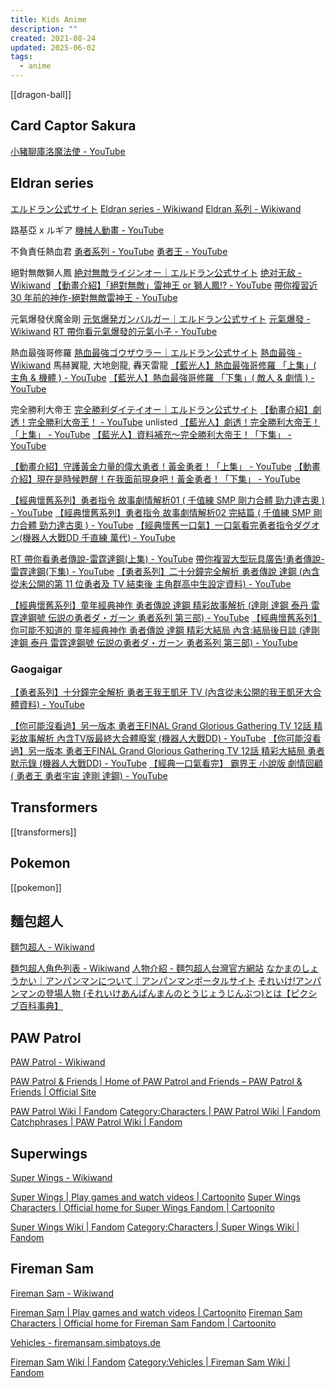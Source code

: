 ```yaml
---
title: Kids Anime
description: ""
created: 2021-08-24
updated: 2025-06-02
tags:
  - anime
---
```


[[dragon-ball]]

## Card Captor Sakura

[小豬聊庫洛魔法使 - YouTube](https://www.youtube.com/playlist?list=PL2yoeIMkzwpOwZgY7YOGmn0tJmMRJHI3y)

## Eldran series

[エルドラン公式サイト](http://www.eldran.net/)
[Eldran series - Wikiwand](https://www.wikiwand.com/en/Eldran_series)
[Eldran 系列 - Wikiwand](https://www.wikiwand.com/zh/Eldran%E7%B3%BB%E5%88%97)

路基亞 x ルギア
[機械人動畫 - YouTube](https://www.youtube.com/playlist?list=PLpVvYF-vqZ_dQWueF3-AFGBAL2IbdlDNW)

不負責任熱血君
[勇者系列 - YouTube](https://www.youtube.com/playlist?list=PL6Y0u0Fhoh3hXCj9Qc_xDYN-hdrnubyHx)
[勇者王 - YouTube](https://www.youtube.com/playlist?list=PL6Y0u0Fhoh3g_Th3I885eOvIYc_toZjjO)

絕對無敵獅人鳳
[絶対無敵ライジンオー｜エルドラン公式サイト](http://www.eldran.net/raijin-oh/index.html)
[绝对无敌 - Wikiwand](https://www.wikiwand.com/zh/%E7%BB%9D%E5%AF%B9%E6%97%A0%E6%95%8C)
[【動畫介紹】「絕對無敵」雷神王 or 獅人鳳!? - YouTube](https://www.youtube.com/watch?v=9hXm_KvgEDI)
[帶你複習近 30 年前的神作-絕對無敵雷神王 - YouTube](https://www.youtube.com/watch?v=QyGDYEroC38)

元氣爆發伏魔金剛
[元気爆発ガンバルガー｜エルドラン公式サイト](http://www.eldran.net/gambaruger/index.html)
[元氣爆發 - Wikiwand](https://www.wikiwand.com/zh/%E5%85%83%E6%B0%A3%E7%88%86%E7%99%BC)
[RT 帶你看元氣爆發的元氣小子 - YouTube](https://www.youtube.com/watch?v=wX2s5cyrR0s)

熱血最強哥修羅
[熱血最強ゴウザウラー｜エルドラン公式サイト](http://www.eldran.net/gosaurar/)
[熱血最強 - Wikiwand](https://www.wikiwand.com/zh/%E7%86%B1%E8%A1%80%E6%9C%80%E5%BC%B7)
馬赫翼龍, 大地劍龍, 轟天雷龍
[【藍光人】熱血最強哥修羅 「上集」( 主角 & 機體 ) - YouTube](https://www.youtube.com/watch?v=CuDWiiffb9k)
[【藍光人】熱血最強哥修羅 「下集」( 敵人 & 劇情 ) - YouTube](https://www.youtube.com/watch?v=hQcZl0CXEqE)

完全勝利大帝王
[完全勝利ダイテイオー｜エルドラン公式サイト](http://www.eldran.net/daitei-oh/index.html)
[【動畫介紹】劇透！完全勝利大帝王！ - YouTube](https://www.youtube.com/watch?v=OBV6SpQ--0k) unlisted
[【藍光人】劇透！完全勝利大帝王！「上集」 - YouTube](https://www.youtube.com/watch?v=0nBCPnI1a7E)
[【藍光人】資料補充～完全勝利大帝王！「下集」 - YouTube](https://www.youtube.com/watch?v=-Qqp8KoF5NA)

[【動畫介紹】守護黃金力量的偉大勇者！黃金勇者！「上集」 - YouTube](https://www.youtube.com/watch?v=wGVvDP0P-A0)
[【動畫介紹】現在是時候甦醒！在我面前現身吧！黃金勇者！「下集」 - YouTube](https://www.youtube.com/watch?v=r_hRQtdTvIw)

[【經典懷舊系列】勇者指令 故事劇情解析01 ( 千值練 SMP 剛力合體 勁力達古奧 ) - YouTube](https://www.youtube.com/watch?v=03dFPWIzkXM)
[【經典懷舊系列】勇者指令 故事劇情解析02 完結篇 ( 千值練 SMP 剛力合體 勁力達古奧 ) - YouTube](https://www.youtube.com/watch?v=qAcalJyI9vo)
[【經典懷舊一口氣】一口氣看完勇者指令ダグオン(機器人大戰DD 千直練 萬代) - YouTube](https://www.youtube.com/watch?v=zq44U0WCNy4)

[RT 帶你看勇者傳說-雷霆達鋼(上集) - YouTube](https://www.youtube.com/watch?v=uc20EZ7gS3M)
[帶你複習大型玩具廣告!勇者傳說-雷霆達鋼(下集) - YouTube](https://www.youtube.com/watch?v=SkibqNWurIE)
[【勇者系列】二十分鐘完全解析 勇者傳說 達鋼 (內含從未公開的第 11 位勇者及 TV 結束後 主角群高中生設定資料) - YouTube](https://www.youtube.com/watch?v=qgypFQP7-xc)

[【經典懷舊系列】童年經典神作 勇者傳說 達鋼 精彩故事解析 (達剛 達鋼 泰丹 雷霆達鋼號 伝説の勇者ダ・ガーン 勇者系列 第三部) - YouTube](https://www.youtube.com/watch?v=u3f9okkeRJE)
[【經典懷舊系列】你可能不知道的 童年經典神作 勇者傳說 達鋼 精彩大結局 內含:結局後日談 (達剛 達鋼 泰丹 雷霆達鋼號 伝説の勇者ダ・ガーン 勇者系列 第三部) - YouTube](https://www.youtube.com/watch?v=bE-UQLdk-Dw)

### Gaogaigar

[【勇者系列】十分鐘完全解析 勇者王我王凱牙 TV (內含從未公開的我王凱牙大合體資料) - YouTube](https://www.youtube.com/watch?v=y17EOD9YhXo)

[【你可能沒看過】另一版本 勇者王FINAL Grand Glorious Gathering TV 12話 精彩故事解析 內含TV版最終大合體廢案 (機器人大戰DD) - YouTube](https://www.youtube.com/watch?v=r2jrNJrsItk)
[【你可能沒看過】另一版本 勇者王FINAL Grand Glorious Gathering TV 12話 精彩大結局 勇者默示錄 (機器人大戰DD) - YouTube](https://www.youtube.com/watch?v=AQjiUQHjUNA)
[【經典一口氣看完】 霸界王 小說版 劇情回顧( 勇者王 勇者宇宙 達剛 達鋼) - YouTube](https://www.youtube.com/watch?v=1u8elOprZ0Q)

## Transformers

[[transformers]]

## Pokemon

[[pokemon]]

## 麵包超人

[麵包超人 - Wikiwand](https://www.wikiwand.com/zh/%E9%BA%B5%E5%8C%85%E8%B6%85%E4%BA%BA)

[麵包超人角色列表 - Wikiwand](https://www.wikiwand.com/zh/%E9%9D%A2%E5%8C%85%E8%B6%85%E4%BA%BA%E8%A7%92%E8%89%B2%E5%88%97%E8%A1%A8)
[人物介紹 - 麵包超人台灣官方網站](https://www.anpanman.tw/data.php?sys_name=works3)
[なかまのしょうかい｜アンパンマンについて｜アンパンマンポータルサイト](https://www.anpanman.jp/about/friend.html)
[それいけ!アンパンマンの登場人物 (それいけあんぱんまんのとうじょうじんぶつ)とは【ピクシブ百科事典】](https://dic.pixiv.net/a/%E3%81%9D%E3%82%8C%E3%81%84%E3%81%91%21%E3%82%A2%E3%83%B3%E3%83%91%E3%83%B3%E3%83%9E%E3%83%B3%E3%81%AE%E7%99%BB%E5%A0%B4%E4%BA%BA%E7%89%A9)

## PAW Patrol

[PAW Patrol - Wikiwand](https://www.wikiwand.com/en/PAW_Patrol)

[PAW Patrol & Friends | Home of PAW Patrol and Friends – PAW Patrol & Friends | Official Site](https://pawpatrolandfriends.com/)

[PAW Patrol Wiki | Fandom](https://pawpatrol.fandom.com/wiki/PAW_Patrol_Wiki)
[Category:Characters | PAW Patrol Wiki | Fandom](https://pawpatrol.fandom.com/wiki/Category:Characters)
[Catchphrases | PAW Patrol Wiki | Fandom](https://pawpatrol.fandom.com/wiki/Catchphrases)

## Superwings

[Super Wings - Wikiwand](https://www.wikiwand.com/en/Super_Wings)

[Super Wings | Play games and watch videos | Cartoonito](https://www.cartoonito.co.uk/tv-show/super-wings)
[Super Wings Characters | Official home for Super Wings Fandom | Cartoonito](https://www.cartoonito.co.uk/tv-show/super-wings/characters)

[Super Wings Wiki | Fandom](https://super-wings.fandom.com/wiki/Super_Wings_Wiki)
[Category:Characters | Super Wings Wiki | Fandom](https://super-wings.fandom.com/wiki/Category:Characters)

## Fireman Sam

[Fireman Sam - Wikiwand](https://www.wikiwand.com/en/Fireman_Sam)

[Fireman Sam | Play games and watch videos | Cartoonito](https://www.cartoonito.co.uk/tv-show/fireman-sam)
[Fireman Sam Characters | Official home for Fireman Sam Fandom | Cartoonito](https://www.cartoonito.co.uk/tv-show/fireman-sam/characters)

[Vehicles - firemansam.simbatoys.de](https://firemansam.simbatoys.de/en/products/)

[Fireman Sam Wiki | Fandom](https://firemansam.fandom.com/wiki/Fireman_Sam_Wiki)
[Category:Vehicles | Fireman Sam Wiki | Fandom](https://firemansam.fandom.com/wiki/Category:Vehicles)
